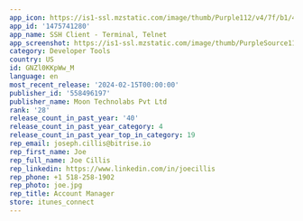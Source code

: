 ```yaml
---
app_icon: https://is1-ssl.mzstatic.com/image/thumb/Purple112/v4/7f/b1/49/7fb149bc-d561-d825-3242-5a7795cfcf76/AppIcon-0-0-1x_U007emarketing-0-7-0-85-220.jpeg/1024x1024bb.png
app_id: '1475741280'
app_name: SSH Client - Terminal, Telnet
app_screenshot: https://is1-ssl.mzstatic.com/image/thumb/PurpleSource116/v4/95/99/e0/9599e072-22f6-774e-1c88-572cd8378548/7fc6fba1-ac5f-45f4-b7a5-51c70de8724c_1.jpg/1242x2688bb.png
category: Developer Tools
country: US
id: GNZl0KKpWw_M
language: en
most_recent_release: '2024-02-15T00:00:00'
publisher_id: '558496197'
publisher_name: Moon Technolabs Pvt Ltd
rank: '28'
release_count_in_past_year: '40'
release_count_in_past_year_category: 4
release_count_in_past_year_top_in_category: 19
rep_email: joseph.cillis@bitrise.io
rep_first_name: Joe
rep_full_name: Joe Cillis
rep_linkedin: https://www.linkedin.com/in/joecillis
rep_phone: +1 518-258-1902
rep_photo: joe.jpg
rep_title: Account Manager
store: itunes_connect
---
```

